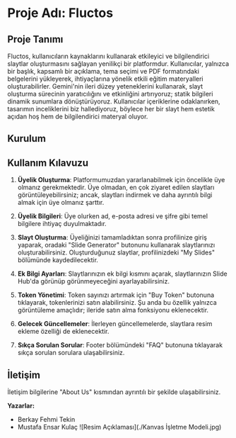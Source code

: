 # Proje Adı: Fluctos

## Proje Tanımı

Fluctos, kullanıcıların kaynaklarını kullanarak etkileyici ve bilgilendirici slaytlar oluşturmasını sağlayan yenilikçi bir platformdur. Kullanıcılar, yalnızca bir başlık, kapsamlı bir açıklama, tema seçimi ve PDF formatındaki belgelerini yükleyerek, ihtiyaçlarına yönelik etkili eğitim materyalleri oluşturabilirler. Gemini'nin ileri düzey yeteneklerini kullanarak, slayt oluşturma sürecinin yaratıcılığını ve etkinliğini artırıyoruz; statik bilgileri dinamik sunumlara dönüştürüyoruz. Kullanıcılar içeriklerine odaklanırken, tasarımın inceliklerini biz hallediyoruz, böylece her bir slayt hem estetik açıdan hoş hem de bilgilendirici materyal oluyor.

## Kurulum

## Kullanım Kılavuzu

1. **Üyelik Oluşturma**: Platformumuzdan yararlanabilmek için öncelikle üye olmanız gerekmektedir. Üye olmadan, en çok ziyaret edilen slaytları görüntüleyebilirsiniz; ancak, slaytları indirmek ve daha ayrıntılı bilgi almak için üye olmanız şarttır.
   
2. **Üyelik Bilgileri**: Üye olurken ad, e-posta adresi ve şifre gibi temel bilgilere ihtiyaç duyulmaktadır.
   
3. **Slayt Oluşturma**: Üyeliğinizi tamamladıktan sonra profilinize giriş yaparak, oradaki "Slide Generator" butonunu kullanarak slaytlarınızı oluşturabilirsiniz. Oluşturduğunuz slaytlar, profilinizdeki "My Slides" bölümünde kaydedilecektir.
   
4. **Ek Bilgi Ayarları**: Slaytlarınızın ek bilgi kısmını açarak, slaytlarınızın Slide Hub'da görünüp görünmeyeceğini ayarlayabilirsiniz.
   
5. **Token Yönetimi**: Token sayınızı artırmak için "Buy Token" butonuna tıklayarak, tokenlerinizi satın alabilirsiniz. Şu anda bu özellik yalnızca görüntüleme amaçlıdır; ileride satın alma fonksiyonu eklenecektir.
   
6. **Gelecek Güncellemeler**: İlerleyen güncellemelerde, slaytlara resim ekleme özelliği de eklenecektir.
   
7. **Sıkça Sorulan Sorular**: Footer bölümündeki "FAQ" butonuna tıklayarak sıkça sorulan sorulara ulaşabilirsiniz.

## İletişim

İletişim bilgilerine "About Us" kısmından ayrıntılı bir şekilde ulaşabilirsiniz.

**Yazarlar:**
- Berkay Fehmi Tekin
- Mustafa Ensar Kulaç
![Resim Açıklaması](./Kanvas İşletme Modeli.jpg)
